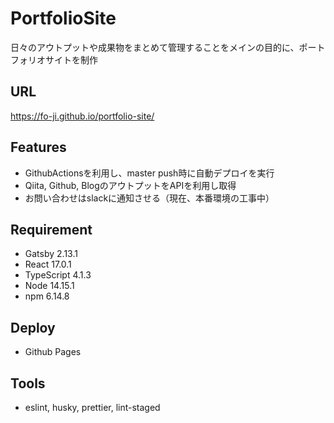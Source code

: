 # PortfolioSite

日々のアウトプットや成果物をまとめて管理することをメインの目的に、ポートフォリオサイトを制作

## URL

https://fo-ji.github.io/portfolio-site/

## Features

- GithubActionsを利用し、master push時に自動デプロイを実行
- Qiita, Github, BlogのアウトプットをAPIを利用し取得
- お問い合わせはslackに通知させる（現在、本番環境の工事中）

## Requirement

* Gatsby 2.13.1
* React 17.0.1
* TypeScript 4.1.3
* Node 14.15.1
* npm 6.14.8

## Deploy

* Github Pages

## Tools

* eslint, husky, prettier, lint-staged 
